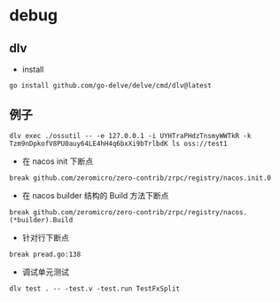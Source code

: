 # debug

## dlv
- install
```shell
go install github.com/go-delve/delve/cmd/dlv@latest
```

## 例子

```shell
dlv exec ./ossutil -- -e 127.0.0.1 -i UYHTraPHdzTnsmyWWTkR -k Tzm9nDpkofV8PU0auy64LE4hH4q6bxXi9bTrlbdK ls oss://test1
```

- 在 nacos init 下断点
```shell
break github.com/zeromicro/zero-contrib/zrpc/registry/nacos.init.0
```

- 在 nacos builder 结构的 Build 方法下断点
```shell
break github.com/zeromicro/zero-contrib/zrpc/registry/nacos.(*builder).Build
```

- 针对行下断点
```shell
break pread.go:138
```

- 调试单元测试
```shell
dlv test . -- -test.v -test.run TestFxSplit
```
